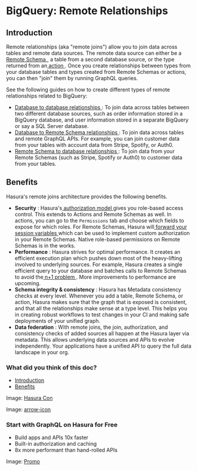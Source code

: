 # BigQuery: Remote Relationships

## Introduction​

Remote relationships (aka "remote joins") allow you to join data across tables and remote data sources. The remote data
source can either be a[ Remote Schema ](https://hasura.io/docs/latest/remote-schemas/overview/), a table from a second database source, or the type
returned from an[ action ](https://hasura.io/docs/latest/actions/overview/). Once you create relationships between types from your database tables
and types created from Remote Schemas or actions, you can then "join" them by running GraphQL queries.

See the following guides on how to create different types of remote relationships related to BigQuery:

- [ Database to database relationships ](https://hasura.io/docs/latest/schema/bigquery/remote-relationships/remote-source-relationships/): To join
data across tables between two different database sources, such as order information stored in a BigQuery database,
and user information stored in a separate BigQuery or say a SQL Server database.
- [ Database to Remote Schema relationships ](https://hasura.io/docs/latest/schema/bigquery/remote-relationships/remote-schema-relationships/): To
join data across tables and remote GraphQL APIs. For example, you can join customer data from your tables with account
data from Stripe, Spotify, or Auth0.
- [ Remote Schema to database relationships ](https://hasura.io/docs/latest/remote-schemas/remote-relationships/remote-schema-db-relationships/): To
join data from your Remote Schemas (such as Stripe, Spotify or Auth0) to customer data from your tables.


## Benefits​

Hasura's remote joins architecture provides the following benefits.

- **Security** : Hasura's[ authorization model ](https://hasura.io/docs/latest/auth/authorization/index/)gives you role-based access control. This
extends to Actions and Remote Schemas as well. In actions, you can go to the `Permissions` tab and choose which fields
to expose for which roles. For Remote Schemas, Hasura will[ forward your session variables ](https://hasura.io/docs/latest/remote-schemas/auth/index/)which can be used to implement custom authorization
in your Remote Schemas. Native role-based permissions on Remote Schemas is in the works.
- **Performance** : Hasura strives for optimal performance. It creates an efficient execution plan which pushes down most
of the heavy-lifting involved to underlying sources. For example, Hasura creates a single efficient query to your
database and batches calls to Remote Schemas to avoid the[ n+1 problem ](https://hasura.io/learn/graphql/intro-graphql/graphql-server/). More improvements to performance are
upcoming.
- **Schema integrity & consistency** : Hasura has Metadata consistency checks at every level. Whenever you add a table,
Remote Schema, or action, Hasura makes sure that the graph that is exposed is consistent, and that all the
relationships make sense at a type level. This helps you in creating robust workflows to test changes in your CI and
making safe deployments of your unified graph.
- **Data federation** : With remote joins, the join, authorization, and consistency checks of added sources all happen at
the Hasura layer via metadata. This allows underlying data sources and APIs to evolve independently. Your applications
have a unified API to query the full data landscape in your org.


### What did you think of this doc?

- [ Introduction ](https://hasura.io/docs/latest/schema/bigquery/remote-relationships/index/#introduction)
- [ Benefits ](https://hasura.io/docs/latest/schema/bigquery/remote-relationships/index/#benefits)


Image: [ Hasura Con ](https://res.cloudinary.com/dh8fp23nd/image/upload/v1686154570/hasura-con-2023/has-con-light-date_r2a2ud.png)

Image: [ arrow-icon ](https://res.cloudinary.com/dh8fp23nd/image/upload/v1683723549/main-web/chevron-right_ldbi7d.png)

### Start with GraphQL on Hasura for Free

- Build apps and APIs 10x faster
- Built-in authorization and caching
- 8x more performant than hand-rolled APIs


Image: [ Promo ](https://hasura.io/docs/assets/images/hasura-free-ff60e409244e0ea12b5a3045d1a9096b.png)